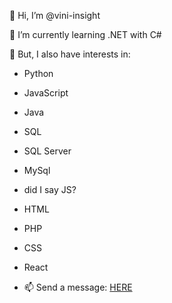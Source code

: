 👋 Hi, I’m @vini-insight

🌱 I’m currently learning .NET with C#

👀 But, I also have interests in:

- Python
- JavaScript
- Java
- SQL
- SQL Server
- MySql
- did I say JS?
- HTML
- PHP
- CSS
- React

- 📫 Send a message: [HERE](https://www.linkedin.com/in/vini-insight)

<!---
vini-insight/vini-insight is a ✨ special ✨ repository because its `README.md` (this file) appears on your GitHub profile.
You can click the Preview link to take a look at your changes.
--->
